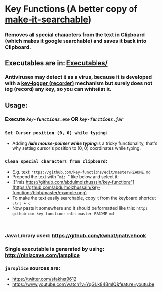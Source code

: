 # Key Functions (A better copy of [make-it-searchable](https://github.com/abdulmoizhussain/make-it-searchable))
### Removes all special characters from the text in Clipboard (which makes it google searchable) and saves it back into Clipboard.

## Executables are in: [Executables/](https://github.com/abdulmoizhussain/key-functions/tree/master/Executables)

### Antiviruses may detect it as a virus, because it is developed with a [key-logger (recorder)](https://en.wikipedia.org/wiki/Keystroke_logging) mechanism but surely does not log (record) any key, so you can whitelist it.

## Usage:
### Execute ***`key-functions.exe`*** OR ***`key-functions.jar`***

### `Set Cursor position (0, 0) while typing`: ###
* Adding ***hide mouse-pointer while typing*** is a tricky functionality, that's why setting cursor's position to (0, 0) coordinates while typing.

### `Clean special characters from clipboard`: ###
* E.g. text: `https://github.com/key-functions/edit/master/README.md`
* Prepend the text with "`mis `" like below and select it:
* !["mis https://github.com/abdulmoizhussain/key-functions"](https://github.com/abdulmoizhussain/key-functions/blob/master/example.png)
* To make the text easily searchable, copy it from the keyboard shortcut `ctrl + c`:
* Now paste it somewhere and it should be formatted like this: `https github com key functions edit master README md`

&nbsp;
### Java Library used: https://github.com/kwhat/jnativehook
### Single executable is generated by using: http://ninjacave.com/jarsplice
### `jarsplice` sources are:
* https://twitter.com/sfakher9612
* https://www.youtube.com/watch?v=YqGUk84BmlQ&feature=youtu.be
